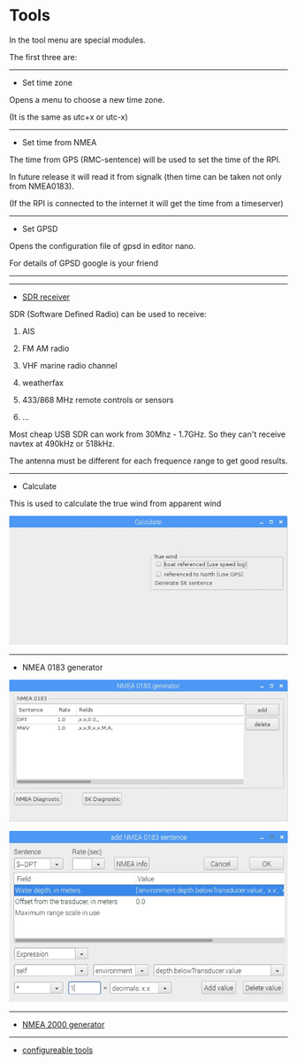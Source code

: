 # Tools

In the tool menu are special modules.

The first three are:

---

* Set time zone

Opens a menu to choose a new time zone.

\(It is the same as utc+x or utc-x\)

---

* Set time from NMEA

The time from GPS \(RMC-sentence\) will be used to set the time of the RPI.

In future release it will read it from signalk \(then time can be taken not only from NMEA0183\).

\(If the RPI is connected to the internet it will get the time from a timeserver\)

---

* Set GPSD

Opens the configuration file of gpsd in editor nano.

For details of GPSD google is your friend

---

---

* [SDR receiver](sdr_ais.md)

SDR \(Software Defined Radio\) can be used to receive:

1. AIS

2. FM AM radio

3. VHF marine radio channel

4. weatherfax

5. 433/868 MHz remote controls or sensors

6. ...


Most cheap USB SDR can work from 30Mhz - 1.7GHz. So they can't receive navtex at 490kHz or 518kHz.

The antenna must be different for each frequence range to get good results.

---

* Calculate

This is used to calculate the true wind from apparent wind

![](/en/Calculate.jpg)

---

* NMEA 0183 generator

![](/en/nmea0183generator.jpg)

![](/en/nmea0183generatorForm.jpg)

---

* [NMEA 2000 generator](nmea-2k.md)

---

* [configureable tools](tools-defined.md)




